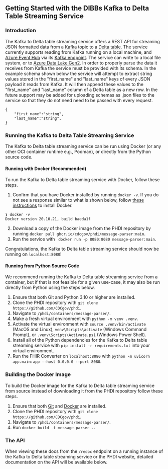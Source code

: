 ## Getting Started with the DIBBs Kafka to Delta Table Streaming Service

### Introduction
The Kafka to Delta table streaming service offers a REST API for streaming JSON formatted data from a [Kafka](https://kafka.apache.org/) topic to a [Delta table](https://delta.io/). The service currently supports reading from Kafka running on a local machine, and [Azure Event Hub](https://learn.microsoft.com/en-us/azure/event-hubs/event-hubs-about) via its [Kafka endpoint](https://learn.microsoft.com/en-us/azure/event-hubs/azure-event-hubs-kafka-overview). The service can write to a local file system, or to [Azure Data Lake Gen2](https://learn.microsoft.com/en-us/azure/storage/blobs/data-lake-storage-introduction). In order to properly parse the data it receives from Kafka the service must be provided with its schema. In the example schema shown below the service will attempt to extract string values stored in the "first_name" and "last_name" keys of every JSON payload it reads from Kafka. It will then append these values to the "first_name" and "last_name" column of a Delta table as a new row. In the future support may be added for uploading schemas as .json files to the service so that they do not need need to be passed with every request. 


```
{
    "first_name":"string",
    "last_name":"string",
}
```

### Running the Kafka to Delta Table Streaming Service

The Kafka to Delta table streaming service can be run using Docker (or any other OCI container runtime e.g., Podman), or directly from the Python source code.

#### Running with Docker (Recommended)

To run the Kafka to Delta table streaming service with Docker, follow these steps.
1. Confirm that you have Docker installed by running `docker -v`. If you do not see a response similar to what is shown below, follow [these instructions](https://docs.docker.com/get-docker/) to install Docker.
```
❯ docker -v
Docker version 20.10.21, build baeda1f
``` 
2. Download a copy of the Docker image from the PHDI repository by running `docker pull ghcr.io/cdcgov/phdi/message-parser:main`.
3. Run the service with ` docker run -p 8080:8080 message-parser:main`.

Congratulations, the Kafka to Delta table streaming service should now be running on `localhost:8080`!

#### Running from Python Source Code

We recommend running the Kafka to Delta table streaming service from a container, but if that is not feasible for a given use-case, it may also be run directly from Python using the steps below.

1. Ensure that both Git and Python 3.10 or higher are installed.
2. Clone the PHDI repository with `git clone https://github.com/CDCgov/phdi`.
3. Navigate to `/phdi/containers/message-parser/`.
4. Make a fresh virtual environment with `python -m venv .venv`.
5. Activate the virtual environment with `source .venv/bin/activate` (MacOS and Linux), `venv\Scripts\activate` (Windows Command Prompt), or `.venv\Scripts\Activate.ps1` (Windows Power Shell).
5. Install all of the Python dependencies for the Kafka to Delta table streaming service with `pip install -r requirements.txt` into your virtual environment.
6. Run the FHIR Converter on `localhost:8080` with `python -m uvicorn app.main:app --host 0.0.0.0 --port 8080`. 

### Building the Docker Image

To build the Docker image for the Kafka to Delta table streaming service from source instead of downloading it from the PHDI repository follow these steps.
1. Ensure that both [Git](https://git-scm.com/book/en/v2/Getting-Started-Installing-Git) and [Docker](https://docs.docker.com/get-docker/) are installed.
2. Clone the PHDI repository with `git clone https://github.com/CDCgov/phdi`.
3. Navigate to `/phdi/containers/message-parser/`.
4. Run `docker build -t message-parser .`.

### The API 

When viewing these docs from the `/redoc` endpoint on a running instance of the Kafka to Delta table streaming service or the PHDI website, detailed documentation on the API will be available below. 